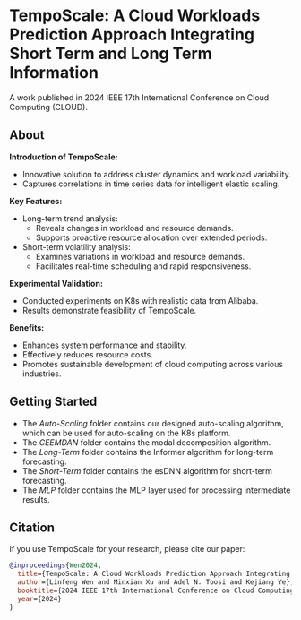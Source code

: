 # TempoScale: A Cloud Workloads Prediction Approach Integrating Short Term and Long Term Information
A work published in 2024 IEEE 17th International Conference on Cloud Computing (CLOUD).

## About
**Introduction of TempoScale:**
* Innovative solution to address cluster dynamics and workload variability.
* Captures correlations in time series data for intelligent elastic scaling.
  
**Key Features:**
* Long-term trend analysis:
  * Reveals changes in workload and resource demands.
  * Supports proactive resource allocation over extended periods.
* Short-term volatility analysis:
  * Examines variations in workload and resource demands.
  * Facilitates real-time scheduling and rapid responsiveness.
    
**Experimental Validation:**
  * Conducted experiments on K8s with realistic data from Alibaba.
  * Results demonstrate feasibility of TempoScale.
    
**Benefits:**
* Enhances system performance and stability.
* Effectively reduces resource costs.
* Promotes sustainable development of cloud computing across various industries.

## Getting Started
* The _Auto-Scaling_ folder contains our designed auto-scaling algorithm, which can be used for auto-scaling on the K8s platform.
* The _CEEMDAN_ folder contains the modal decomposition algorithm.
* The _Long-Term_ folder contains the Informer algorithm for long-term forecasting.
* The _Short-Term_ folder contains the esDNN algorithm for short-term forecasting.
* The _MLP_ folder contains the MLP layer used for processing intermediate results.

## Citation
If you use TempoScale for your research, please cite our paper:

```bibtex
@inproceedings{Wen2024,
  title={TempoScale: A Cloud Workloads Prediction Approach Integrating Short-Term and Long-Term Information},
  author={Linfeng Wen and Minxian Xu and Adel N. Toosi and Kejiang Ye},
  booktitle={2024 IEEE 17th International Conference on Cloud Computing (CLOUD)},
  year={2024}
}
```
